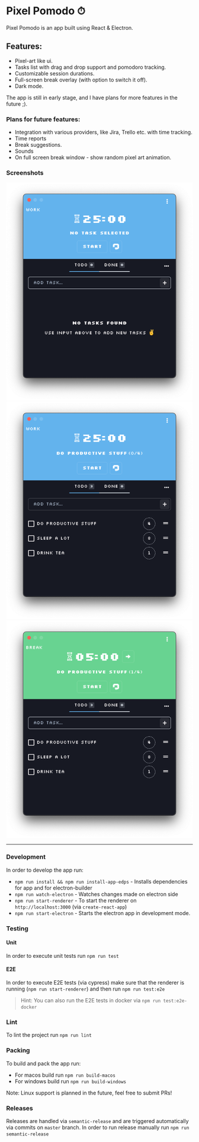 # Pixel Pomodo ⏱

Pixel Pomodo is an app built using React & Electron.

## Features:

* Pixel-art like ui.
* Tasks list with drag and drop support and pomodoro tracking.
* Customizable session durations.
* Full-screen break overlay (with option to switch it off).
* Dark mode.

The app is still in early stage, and I have plans for more features in the future ;).

### Plans for future features:

* Integration with various providers, like Jira, Trello etc. with time tracking.
* Time reports
* Break suggestions.
* Sounds
* On full screen break window - show random pixel art animation.

### Screenshots

![](readmeAssets/1.png)
![](readmeAssets/2.png)
![](readmeAssets/3.png)

<hr>

### Development

In order to develop the app run:

* `npm run install && npm run install-app-edps` - Installs dependencies for app and for electron-builder
* `npm run watch-electron` - Watches changes made on electron side
* `npm run start-renderer` - To start the renderer on `http://localhost:3000` (via `create-react-app`)
* `npm run start-electron` - Starts the electron app in development mode.

### Testing

#### Unit

In order to execute unit tests run `npm run test`

#### E2E

In order to execute E2E tests (via cypress) make sure that the renderer is running (`npm run start-renderer`) and then run `npm run test:e2e`

> Hint: You can also run the E2E tests in docker via `npm run test:e2e-docker` 


### Lint

To lint the project run `npm run lint`

### Packing

To build and pack the app run:

* For macos build run `npm run build-macos`
* For windows build run `npm run build-windows`

Note: Linux support is planned in the future, feel free to submit PRs!

### Releases

Releases are handled via `semantic-release` and are triggered automatically via commits on `master` branch. In order to run release manually run `npm run semantic-release`


